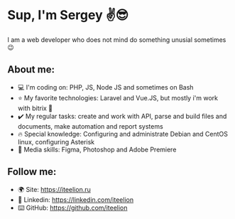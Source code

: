 # Sup, I'm Sergey ✌️😎

I am a web developer who does not mind do something unusial sometimes 😉 

## About me:
- 💻 I'm coding on: PHP, JS, Node JS and sometimes on Bash 
- ⭐ My favorite technologies: Laravel and Vue.JS, but mostly i'm work with bitrix 💩
- ✔️ My regular tasks: create and work with API, parse and build files and documents, make automation and report systems
- 🔥 Special knowledge: Configuring and administrate Debian and CentOS linux, configuring Asterisk
- 🎥 Media skills: Figma, Photoshop and Adobe Premiere

## Follow me:
- 🌍 Site: https://iteelion.ru
- 🤵 Linkedin: https://linkedin.com/iteelion
- ⌨️ GitHub: https://github.com/iteelion
